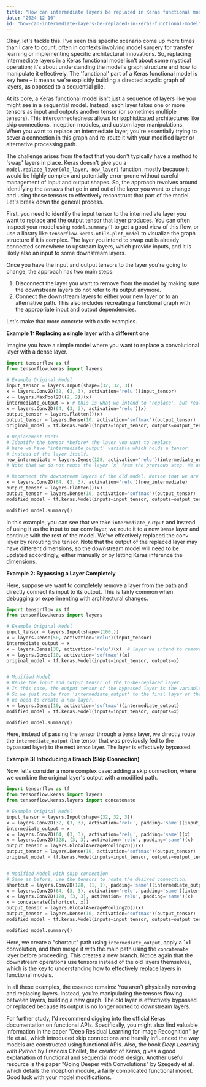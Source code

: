 ```yaml
---
title: "How can intermediate layers be replaced in Keras functional model?"
date: "2024-12-16"
id: "how-can-intermediate-layers-be-replaced-in-keras-functional-model"
---
```


Okay, let's tackle this. I've seen this specific scenario come up more times than I care to count, often in contexts involving model surgery for transfer learning or implementing specific architectural innovations. So, replacing intermediate layers in a Keras functional model isn't about some mystical operation; it's about understanding the model's graph structure and how to manipulate it effectively. The 'functional' part of a Keras functional model is key here – it means we’re explicitly building a directed acyclic graph of layers, as opposed to a sequential pile.

At its core, a Keras functional model isn't just a sequence of layers like you might see in a sequential model. Instead, each layer takes one or more tensors as input and outputs another tensor (or sometimes multiple tensors). This interconnectedness allows for sophisticated architectures like skip connections, inception modules, and custom layer manipulations. When you want to replace an intermediate layer, you're essentially trying to sever a connection in this graph and re-route it with your modified layer or alternative processing path.

The challenge arises from the fact that you don't typically have a method to 'swap' layers in place. Keras doesn't give you a `model.replace_layer(old_layer, new_layer)` function, mostly because it would be highly complex and potentially error-prone without careful management of input and output shapes. So, the approach revolves around identifying the *tensors* that go in and out of the layer you want to change and using those tensors to effectively reconstruct that part of the model. Let's break down the general process.

First, you need to identify the input tensor to the intermediate layer you want to replace and the output tensor that layer produces. You can often inspect your model using `model.summary()` to get a good view of this flow, or use a library like `tensorflow.keras.utils.plot_model` to visualize the graph structure if it is complex. The layer you intend to swap out is already connected somewhere to upstream layers, which provide inputs, and it is likely also an input to some downstream layers.

Once you have the input and output tensors to the layer you're going to change, the approach has two main steps:
1. Disconnect the layer you want to remove from the model by making sure the downstream layers do not refer to its output anymore.
2. Connect the downstream layers to either your new layer or to an alternative path. This also includes recreating a functional graph with the appropriate input and output dependencies.

Let's make that more concrete with code examples.

**Example 1: Replacing a single layer with a different one**

Imagine you have a simple model where you want to replace a convolutional layer with a dense layer.

```python
import tensorflow as tf
from tensorflow.keras import layers

# Example Original Model
input_tensor = layers.Input(shape=(32, 32, 3))
x = layers.Conv2D(32, (3, 3), activation='relu')(input_tensor)
x = layers.MaxPool2D((2, 2))(x)
intermediate_output = x # this is what we intend to 'replace', but really, we are taking its output tensor.
x = layers.Conv2D(64, (3, 3), activation='relu')(x)
output_tensor = layers.Flatten()(x)
output_tensor = layers.Dense(10, activation='softmax')(output_tensor)
original_model = tf.keras.Model(inputs=input_tensor, outputs=output_tensor)

# Replacement Part:
# Identify the tensor *before* the layer you want to replace
# here we have 'intermediate_output' variable which holds a tensor
# instead of the layer itself.
new_intermediate = layers.Dense(128, activation='relu')(intermediate_output) #this is our replacement logic, dense instead of conv
# Note that we do not reuse the layer `x` from the previous step. We are creating a new layer based off the intermediate tensor

# Reconnect the downstream layers of the old model. Notice that we are replacing x here as well.
x = layers.Conv2D(64, (3, 3), activation='relu')(new_intermediate)
output_tensor = layers.Flatten()(x)
output_tensor = layers.Dense(10, activation='softmax')(output_tensor)
modified_model = tf.keras.Model(inputs=input_tensor, outputs=output_tensor)

modified_model.summary()
```

In this example, you can see that we take `intermediate_output` and instead of using it as the input to our conv layer, we route it to a new `Dense` layer and continue with the rest of the model. We've effectively replaced the conv layer by rerouting the tensor. Note that the output of the replaced layer may have different dimensions, so the downstream model will need to be updated accordingly, either manually or by letting Keras inference the dimensions.

**Example 2: Bypassing a Layer Completely**

Here, suppose we want to completely remove a layer from the path and directly connect its input to its output. This is fairly common when debugging or experimenting with architectural changes.

```python
import tensorflow as tf
from tensorflow.keras import layers

# Example Original Model
input_tensor = layers.Input(shape=(100,))
x = layers.Dense(50, activation='relu')(input_tensor)
intermediate_output = x
x = layers.Dense(30, activation='relu')(x)  # layer we intend to remove
x = layers.Dense(10, activation='softmax')(x)
original_model = tf.keras.Model(inputs=input_tensor, outputs=x)


# Modified Model
# Reuse the input and output tensor of the to-be-replaced layer.
# In this case, the output tensor of the bypassed layer is the variable 'x'
# So we just route from 'intermediate_output' to the final layer of the original model.
# no need to create a new layer.
x = layers.Dense(10, activation='softmax')(intermediate_output)
modified_model = tf.keras.Model(inputs=input_tensor, outputs=x)

modified_model.summary()
```

Here, instead of passing the tensor through a `Dense` layer, we directly route the `intermediate_output` (the tensor that was previously fed to the bypassed layer) to the next `Dense` layer. The layer is effectively bypassed.

**Example 3: Introducing a Branch (Skip Connection)**

Now, let's consider a more complex case: adding a skip connection, where we combine the original layer's output with a modified path.

```python
import tensorflow as tf
from tensorflow.keras import layers
from tensorflow.keras.layers import concatenate

# Example Original Model
input_tensor = layers.Input(shape=(32, 32, 3))
x = layers.Conv2D(32, (3, 3), activation='relu', padding='same')(input_tensor)
intermediate_output = x
x = layers.Conv2D(64, (3, 3), activation='relu', padding='same')(x)
x = layers.Conv2D(128, (3, 3), activation='relu', padding='same')(x)
output_tensor = layers.GlobalAveragePooling2D()(x)
output_tensor = layers.Dense(10, activation='softmax')(output_tensor)
original_model = tf.keras.Model(inputs=input_tensor, outputs=output_tensor)


# Modified Model with skip connection
# Same as before, use the tensors to route the desired connection.
shortcut = layers.Conv2D(128, (1, 1), padding='same')(intermediate_output)
x = layers.Conv2D(64, (3, 3), activation='relu', padding='same')(intermediate_output)
x = layers.Conv2D(128, (3, 3), activation='relu', padding='same')(x)
x = concatenate([shortcut, x])
output_tensor = layers.GlobalAveragePooling2D()(x)
output_tensor = layers.Dense(10, activation='softmax')(output_tensor)
modified_model = tf.keras.Model(inputs=input_tensor, outputs=output_tensor)

modified_model.summary()
```

Here, we create a "shortcut" path using `intermediate_output`, apply a 1x1 convolution, and then merge it with the main path using the `concatenate` layer before proceeding. This creates a new branch. Notice again that the downstream operations use tensors instead of the old layers themselves, which is the key to understanding how to effectively replace layers in functional models.

In all these examples, the essence remains: You aren't physically removing and replacing layers. Instead, you're manipulating the tensors flowing between layers, building a new graph. The old layer is effectively bypassed or replaced because its output is no longer routed to downstream layers.

For further study, I'd recommend digging into the official Keras documentation on functional APIs. Specifically, you might also find valuable information in the paper "Deep Residual Learning for Image Recognition" by He et al., which introduced skip connections and heavily influenced the way models are constructed using functional APIs. Also, the book *Deep Learning with Python* by Francois Chollet, the creator of Keras, gives a good explanation of functional and sequential model design. Another useful resource is the paper "Going Deeper with Convolutions" by Szegedy et al. which details the inception module, a fairly complicated functional model. Good luck with your model modifications.
